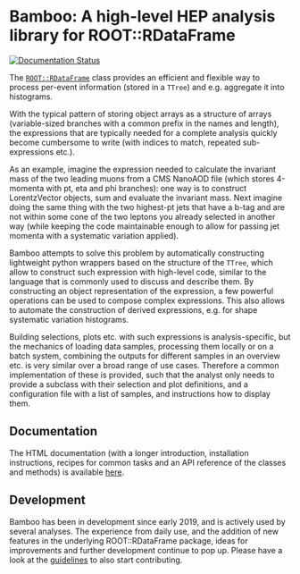 # Bamboo: A high-level HEP analysis library for ROOT::RDataFrame

[![Documentation Status](https://readthedocs.org/projects/bamboo-hep/badge/?version=latest)](https://bamboo-hep.readthedocs.io/en/latest/?badge=latest)

The [`ROOT::RDataFrame`](https://root.cern.ch/doc/master/classROOT_1_1RDataFrame.html)
class provides an efficient and flexible way to process per-event information
(stored in a `TTree`) and e.g. aggregate it into histograms.

With the typical pattern of storing object arrays as a structure of arrays
(variable-sized branches with a common prefix in the names and length),
the expressions that are typically needed for a complete analysis quickly become
cumbersome to write (with indices to match, repeated sub-expressions etc.).

As an example, imagine the expression needed to calculate the invariant mass
of the two leading muons from a CMS NanoAOD file (which stores 4-momenta with
pt, eta and phi branches): one way is to construct LorentzVector objects,
sum and evaluate the invariant mass.
Next imagine doing the same thing with the two highest-pt jets that have a b-tag
and are not within some cone of the two leptons you already selected in another
way (while keeping the code maintainable enough to allow for passing jet momenta
with a systematic variation applied).

Bamboo attempts to solve this problem by automatically constructing
lightweight python wrappers based on the structure of the `TTree`,
which allow to construct such expression with high-level code, similar to the
language that is commonly used to discuss and describe them. By constructing
an object representation of the expression, a few powerful operations can be
used to compose complex expressions.
This also allows to automate the construction of derived expressions, e.g. for
shape systematic variation histograms.

Building selections, plots etc. with such expressions is analysis-specific, but
the mechanics of loading data samples, processing them locally or on a batch
system, combining the outputs for different samples in an overview etc.
is very similar over a broad range of use cases.
Therefore a common implementation of these is provided, such that the analyst
only needs to provide a subclass with their selection and plot definitions,
and a configuration file with a list of samples, and instructions how to
display them.

## Documentation

The HTML documentation (with a longer introduction, installation instructions,
recipes for common tasks and an API reference of the classes and methods) is
available [here](https://bamboo-hep.readthedocs.io/).

## Development

Bamboo has been in development since early 2019, and is actively used by
several analyses.
The experience from daily use, and the addition of new features in the
underlying ROOT::RDataFrame package, ideas for improvements and further
development continue to pop up.
Please have a look at the
[guidelines](https://gitlab.cern.ch/cp3-cms/bamboo/-/blob/master/CONTRIBUTING.md)
to also start contributing.

